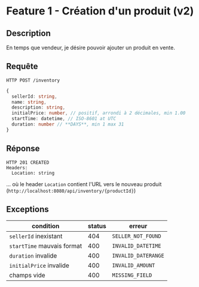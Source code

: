 # Feature 1 - Création d'un produit (v2)

## Description

En temps que vendeur, je désire pouvoir ajouter un produit en vente.

## Requête

`HTTP POST /inventory`

```ts
{
  sellerId: string,
  name: string,
  description: string,
  initialPrice: number, // positif, arrondi à 2 décimales, min 1.00
  startTime: datetime, // ISO-8601 at UTC
  duration: number // **DAYS**, min 1 max 31
}
```

## Réponse

```
HTTP 201 CREATED
Headers:
  Location: string
```

... où le header `Location` contient l'URL vers le nouveau produit (`http://localhost:8080/api/inventory/{productId}`)

## Exceptions

| condition                  | status | erreur              |
| -------------------------- | ------ | ------------------- |
| `sellerId` inexistant      | 404    | `SELLER_NOT_FOUND`  |
| `startTime` mauvais format | 400    | `INVALID_DATETIME`  |
| `duration` invalide        | 400    | `INVALID_DATERANGE` |
| `initialPrice` invalide    | 400    | `INVALID_AMOUNT`    |
| champs vide                | 400    | `MISSING_FIELD`     |
